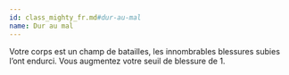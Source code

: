 ```yaml
---
id: class_mighty_fr.md#dur-au-mal
name: Dur au mal
---
```


Votre corps est un champ de batailles, les innombrables blessures subies l’ont endurci. Vous augmentez votre seuil de blessure de 1.

